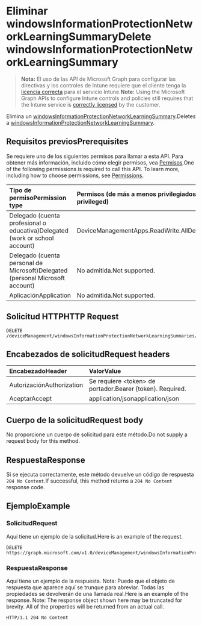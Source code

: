 # <a name="delete-windowsinformationprotectionnetworklearningsummary"></a><span data-ttu-id="19e9c-101">Eliminar windowsInformationProtectionNetworkLearningSummary</span><span class="sxs-lookup"><span data-stu-id="19e9c-101">Delete windowsInformationProtectionNetworkLearningSummary</span></span>

> <span data-ttu-id="19e9c-102">**Nota:** El uso de las API de Microsoft Graph para configurar las directivas y los controles de Intune requiere que el cliente tenga la [licencia correcta](https://go.microsoft.com/fwlink/?linkid=839381) para el servicio Intune.</span><span class="sxs-lookup"><span data-stu-id="19e9c-102">**Note:** Using the Microsoft Graph APIs to configure Intune controls and policies still requires that the Intune service is [correctly licensed](https://go.microsoft.com/fwlink/?linkid=839381) by the customer.</span></span>

<span data-ttu-id="19e9c-103">Elimina un [windowsInformationProtectionNetworkLearningSummary](../resources/intune_wip_windowsinformationprotectionnetworklearningsummary.md).</span><span class="sxs-lookup"><span data-stu-id="19e9c-103">Deletes a [windowsInformationProtectionNetworkLearningSummary](../resources/intune_wip_windowsinformationprotectionnetworklearningsummary.md).</span></span>
## <a name="prerequisites"></a><span data-ttu-id="19e9c-104">Requisitos previos</span><span class="sxs-lookup"><span data-stu-id="19e9c-104">Prerequisites</span></span>
<span data-ttu-id="19e9c-p101">Se requiere uno de los siguientes permisos para llamar a esta API. Para obtener más información, incluido cómo elegir permisos, vea [Permisos](../../../concepts/permissions_reference.md).</span><span class="sxs-lookup"><span data-stu-id="19e9c-p101">One of the following permissions is required to call this API. To learn more, including how to choose permissions, see [Permissions](../../../concepts/permissions_reference.md).</span></span>

|<span data-ttu-id="19e9c-107">Tipo de permiso</span><span class="sxs-lookup"><span data-stu-id="19e9c-107">Permission type</span></span>|<span data-ttu-id="19e9c-108">Permisos (de más a menos privilegiados)</span><span class="sxs-lookup"><span data-stu-id="19e9c-108">Permissions (from least to most privileged)</span></span>|
|:---|:---|
|<span data-ttu-id="19e9c-109">Delegado (cuenta profesional o educativa)</span><span class="sxs-lookup"><span data-stu-id="19e9c-109">Delegated (work or school account)</span></span>|<span data-ttu-id="19e9c-110">DeviceManagementApps.ReadWrite.All</span><span class="sxs-lookup"><span data-stu-id="19e9c-110">DeviceManagementApps.ReadWrite.All</span></span>|
|<span data-ttu-id="19e9c-111">Delegado (cuenta personal de Microsoft)</span><span class="sxs-lookup"><span data-stu-id="19e9c-111">Delegated (personal Microsoft account)</span></span>|<span data-ttu-id="19e9c-112">No admitida.</span><span class="sxs-lookup"><span data-stu-id="19e9c-112">Not supported.</span></span>|
|<span data-ttu-id="19e9c-113">Aplicación</span><span class="sxs-lookup"><span data-stu-id="19e9c-113">Application</span></span>|<span data-ttu-id="19e9c-114">No admitida.</span><span class="sxs-lookup"><span data-stu-id="19e9c-114">Not supported.</span></span>|

## <a name="http-request"></a><span data-ttu-id="19e9c-115">Solicitud HTTP</span><span class="sxs-lookup"><span data-stu-id="19e9c-115">HTTP Request</span></span>
<!-- {
  "blockType": "ignored"
}
-->
``` http
DELETE /deviceManagement/windowsInformationProtectionNetworkLearningSummaries/{windowsInformationProtectionNetworkLearningSummaryId}
```

## <a name="request-headers"></a><span data-ttu-id="19e9c-116">Encabezados de solicitud</span><span class="sxs-lookup"><span data-stu-id="19e9c-116">Request headers</span></span>
|<span data-ttu-id="19e9c-117">Encabezado</span><span class="sxs-lookup"><span data-stu-id="19e9c-117">Header</span></span>|<span data-ttu-id="19e9c-118">Valor</span><span class="sxs-lookup"><span data-stu-id="19e9c-118">Value</span></span>|
|:---|:---|
|<span data-ttu-id="19e9c-119">Autorización</span><span class="sxs-lookup"><span data-stu-id="19e9c-119">Authorization</span></span>|<span data-ttu-id="19e9c-120">Se requiere &lt;token&gt; de portador.</span><span class="sxs-lookup"><span data-stu-id="19e9c-120">Bearer {token}. Required.</span></span>|
|<span data-ttu-id="19e9c-121">Aceptar</span><span class="sxs-lookup"><span data-stu-id="19e9c-121">Accept</span></span>|<span data-ttu-id="19e9c-122">application/json</span><span class="sxs-lookup"><span data-stu-id="19e9c-122">application/json</span></span>|

## <a name="request-body"></a><span data-ttu-id="19e9c-123">Cuerpo de la solicitud</span><span class="sxs-lookup"><span data-stu-id="19e9c-123">Request body</span></span>
<span data-ttu-id="19e9c-124">No proporcione un cuerpo de solicitud para este método.</span><span class="sxs-lookup"><span data-stu-id="19e9c-124">Do not supply a request body for this method.</span></span>

## <a name="response"></a><span data-ttu-id="19e9c-125">Respuesta</span><span class="sxs-lookup"><span data-stu-id="19e9c-125">Response</span></span>
<span data-ttu-id="19e9c-126">Si se ejecuta correctamente, este método devuelve un código de respuesta `204 No Content`.</span><span class="sxs-lookup"><span data-stu-id="19e9c-126">If successful, this method returns a `204 No Content` response code.</span></span>

## <a name="example"></a><span data-ttu-id="19e9c-127">Ejemplo</span><span class="sxs-lookup"><span data-stu-id="19e9c-127">Example</span></span>
### <a name="request"></a><span data-ttu-id="19e9c-128">Solicitud</span><span class="sxs-lookup"><span data-stu-id="19e9c-128">Request</span></span>
<span data-ttu-id="19e9c-129">Aquí tiene un ejemplo de la solicitud.</span><span class="sxs-lookup"><span data-stu-id="19e9c-129">Here is an example of the request.</span></span>
``` http
DELETE https://graph.microsoft.com/v1.0/deviceManagement/windowsInformationProtectionNetworkLearningSummaries/{windowsInformationProtectionNetworkLearningSummaryId}
```

### <a name="response"></a><span data-ttu-id="19e9c-130">Respuesta</span><span class="sxs-lookup"><span data-stu-id="19e9c-130">Response</span></span>
<span data-ttu-id="19e9c-p102">Aquí tiene un ejemplo de la respuesta. Nota: Puede que el objeto de respuesta que aparece aquí se trunque para abreviar. Todas las propiedades se devolverán de una llamada real.</span><span class="sxs-lookup"><span data-stu-id="19e9c-p102">Here is an example of the response. Note: The response object shown here may be truncated for brevity. All of the properties will be returned from an actual call.</span></span>
``` http
HTTP/1.1 204 No Content
```



